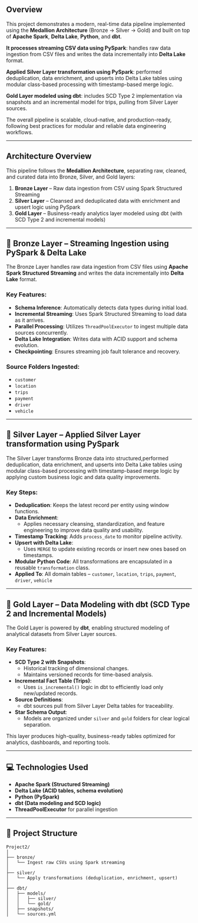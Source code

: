 ## Overview

This project demonstrates a modern, real-time data pipeline implemented using the **Medallion Architecture** (Bronze → Silver → Gold) and built on top of **Apache Spark**, **Delta Lake**, **Python**, and **dbt**.

**It processes streaming CSV data using PySpark**: handles raw data ingestion from CSV files and  writes the data incrementally into **Delta Lake** format.

**Applied Silver Layer transformation using PySpark**: performed deduplication, data enrichment, and upserts into Delta Lake tables using modular class-based processing with timestamp-based merge logic.

**Gold Layer modeled using dbt**: includes SCD Type 2 implementation via snapshots and an incremental model for trips, pulling from Silver Layer sources.

The overall pipeline is scalable, cloud-native, and production-ready, following best practices for modular and reliable data engineering workflows.

---

## Architecture Overview

This pipeline follows the **Medallion Architecture**, separating raw, cleaned, and curated data into Bronze, Silver, and Gold layers:

1. **Bronze Layer** – Raw data ingestion from CSV using Spark Structured Streaming
2. **Silver Layer** – Cleansed and deduplicated data with enrichment and upsert logic using PySpark
3. **Gold Layer** – Business-ready analytics layer modeled using dbt (with SCD Type 2 and incremental models)

---

## 🥉 Bronze Layer – Streaming Ingestion using PySpark & Delta Lake

The Bronze Layer handles raw data ingestion from CSV files using **Apache Spark Structured Streaming** and writes the data incrementally into **Delta Lake** format.

### Key Features:

- **Schema Inference**: Automatically detects data types during initial load.
- **Incremental Streaming**: Uses Spark Structured Streaming to load data as it arrives.
- **Parallel Processing**: Utilizes `ThreadPoolExecutor` to ingest multiple data sources concurrently.
- **Delta Lake Integration**: Writes data with ACID support and schema evolution.
- **Checkpointing**: Ensures streaming job fault tolerance and recovery.

### Source Folders Ingested:

- `customer`
- `location`
- `trips`
- `payment`
- `driver`
- `vehicle`

---

## 🥈 Silver Layer – Applied Silver Layer transformation using PySpark

The Silver Layer transforms Bronze data into structured,performed deduplication, data enrichment, and upserts into Delta Lake tables using modular class-based processing with timestamp-based merge logic 
by applying custom business logic and data quality improvements.

### Key Steps:

- **Deduplication**: Keeps the latest record per entity using window functions.
- **Data Enrichment**:
  - Applies necessary cleansing, standardization, and feature engineering to improve data quality and usability.
- **Timestamp Tracking**: Adds `process_date` to monitor pipeline activity.
- **Upsert with Delta Lake**:
  - Uses `MERGE` to update existing records or insert new ones based on timestamps.
- **Modular Python Code**: All transformations are encapsulated in a reusable `transformation` class.
- **Applied To**: All domain tables – `customer`, `location`, `trips`, `payment`, `driver`, `vehicle`

---

## 🥇 Gold Layer – Data Modeling with dbt (SCD Type 2 and Incremental Models)

The Gold Layer is powered by **dbt**, enabling structured modeling of analytical datasets from Silver Layer sources.

### Key Features:

- **SCD Type 2 with Snapshots**:
  - Historical tracking of dimensional changes.
  - Maintains versioned records for time-based analysis.
- **Incremental Fact Table (Trips)**:
  - Uses `is_incremental()` logic in dbt to efficiently load only new/updated records.
- **Source Definitions**:
  - dbt sources pull from Silver Layer Delta tables for traceability.
- **Star Schema Output**:
  - Models are organized under `silver` and `gold` folders for clear logical separation.

This layer produces high-quality, business-ready tables optimized for analytics, dashboards, and reporting tools.

---

## 💻 Technologies Used

- **Apache Spark (Structured Streaming)**
- **Delta Lake (ACID tables, schema evolution)**
- **Python (PySpark)**
- **dbt (Data modeling and SCD logic)**
- **ThreadPoolExecutor** for parallel ingestion

---

## 📁 Project Structure

```plaintext
Project2/
│
├── bronze/
│   └── Ingest raw CSVs using Spark streaming
│
├── silver/
│   └── Apply transformations (deduplication, enrichment, upsert)
│
├── dbt/
│   ├── models/
│   │   ├── silver/
│   │   └── gold/
│   ├── snapshots/
│   └── sources.yml
